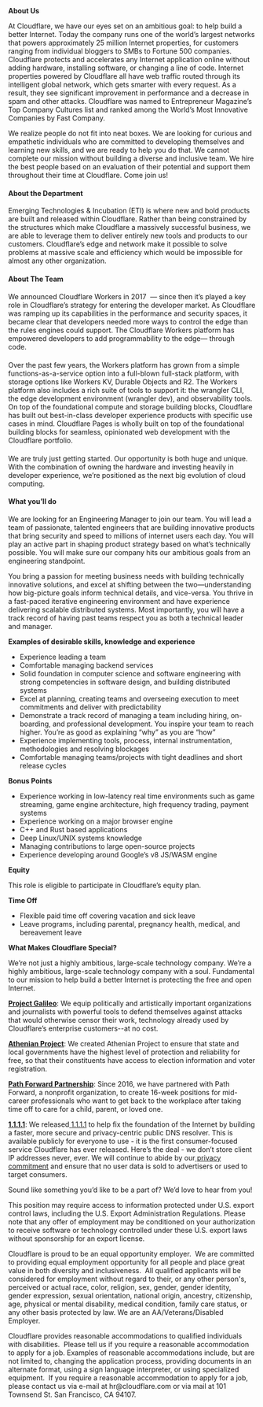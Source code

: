 <div class="content-intro">
	<div><strong>About Us</strong></div>
	<div>
		<p><span style="font-weight: 400;">At Cloudflare, we have our eyes set on an ambitious goal: to help build a better Internet. Today the company runs one of the world’s largest networks that powers approximately 25 million Internet properties, for customers ranging from individual bloggers to SMBs to Fortune 500 companies. Cloudflare protects and accelerates any Internet application online without adding hardware, installing software, or changing a line of code. Internet properties powered by Cloudflare all have web traffic routed through its intelligent global network, which gets smarter with every request. As a result, they see significant improvement in performance and a decrease in spam and other attacks. Cloudflare was named to Entrepreneur Magazine’s Top Company Cultures list and ranked among the World’s Most Innovative Companies by Fast Company.</span><span style="font-weight: 400;">&nbsp;</span></p>
		<p><span style="font-weight: 400;">We realize people do not fit into neat boxes. We are looking for curious and empathetic individuals who are committed to developing themselves and learning new skills, and we are ready to help you do that. We cannot complete our mission without building a diverse and inclusive team. We hire the best people based on an evaluation of their potential and support them throughout their time at Cloudflare. Come join us!&nbsp;</span></p>
	</div>
</div>
<h4><strong>About the Department</strong></h4>
<p><span style="font-weight: 400;">Emerging Technologies &amp; Incubation (ETI) is where new and bold products are built and released within Cloudflare. Rather than being constrained by the structures which make Cloudflare a massively successful business, we are able to leverage them to deliver entirely new tools and products to our customers. Cloudflare’s edge and network make it possible to solve problems at massive scale and efficiency which would be impossible for almost any other organization.</span></p>
<h4><strong>About The Team</strong></h4>
<h4><span style="font-weight: 400;">We announced Cloudflare Workers in 2017&nbsp; — since then it’s played a key role in Cloudflare’s strategy for entering the developer market. As Cloudflare was ramping up its capabilities in the performance and security spaces, it became clear that developers needed more ways to control the edge than the rules engines could support. The Cloudflare Workers platform has empowered developers to add programmability to the edge— through code.&nbsp;</span></h4>
<h4><span style="font-weight: 400;">Over the past few years, the Workers platform has grown from a simple functions-as-a-service option into a full-blown full-stack platform, with storage options like Workers KV, Durable Objects and R2. The Workers platform also includes a rich suite of tools to support it: the wrangler CLI, the edge development environment (wrangler dev), and observability tools. On top of the foundational compute and storage building blocks, Cloudflare has built out best-in-class developer experience products with specific use cases in mind. Cloudflare Pages is wholly built on top of the foundational building blocks for seamless, opinionated web development with the Cloudflare portfolio.&nbsp;</span></h4>
<h4><span style="font-weight: 400;">We are truly just getting started. Our opportunity is both huge and unique. With the combination of owning the hardware and investing heavily in developer experience, we’re positioned as the next big evolution of cloud computing.&nbsp;</span></h4>
<h4><strong>What you’ll do</strong></h4>
<p><span style="font-weight: 400;">We are looking for an Engineering Manager to join our team. You will lead a team of passionate, talented engineers that are building innovative products that bring security and speed to millions of internet users each day. You will play an active part in shaping product strategy based on what’s technically possible. You will make sure our company hits our ambitious goals from an engineering standpoint.</span></p>
<p><span style="font-weight: 400;">You bring a passion for meeting business needs with building technically innovative solutions, and excel at shifting between the two—understanding how big-picture goals inform technical details, and vice-versa. You thrive in a fast-paced iterative engineering environment and have experience delivering scalable distributed systems. Most importantly, you will have a track record of having past teams respect you as both a technical leader and manager.</span></p>
<p><strong>Examples of desirable skills, knowledge and experience</strong></p>
<ul>
	<li style="font-weight: 400;"><span style="font-weight: 400;">Experience leading a team</span></li>
	<li style="font-weight: 400;"><span style="font-weight: 400;">Comfortable managing backend services</span></li>
	<li style="font-weight: 400;"><span style="font-weight: 400;">Solid foundation in computer science and software engineering with strong competencies in software design, and building distributed systems</span></li>
	<li style="font-weight: 400;"><span style="font-weight: 400;">Excel at planning, creating teams and overseeing execution to meet commitments and deliver with predictability</span></li>
	<li style="font-weight: 400;"><span style="font-weight: 400;">Demonstrate a track record of managing a team including hiring, on-boarding, and professional development. You inspire your team to reach higher. You’re as good as explaining “why” as you are “how”</span></li>
	<li style="font-weight: 400;"><span style="font-weight: 400;">Experience implementing tools, process, internal instrumentation, methodologies and resolving blockages</span></li>
	<li style="font-weight: 400;"><span style="font-weight: 400;">Comfortable managing teams/projects with tight deadlines and short release cycles</span></li>
</ul>
<p><strong>Bonus Points</strong></p>
<ul>
	<li style="font-weight: 400;"><span style="font-weight: 400;">Experience working in low-latency real time environments such as game streaming, game engine architecture, high frequency trading, payment systems&nbsp;&nbsp;&nbsp;</span></li>
	<li style="font-weight: 400;"><span style="font-weight: 400;">Experience working on a major browser engine</span></li>
	<li style="font-weight: 400;"><span style="font-weight: 400;">C++ and Rust based applications</span></li>
	<li style="font-weight: 400;"><span style="font-weight: 400;">Deep Linux/UNIX systems knowledge</span></li>
	<li style="font-weight: 400;"><span style="font-weight: 400;">Managing contributions to large open-source projects</span></li>
	<li style="font-weight: 400;"><span style="font-weight: 400;">Experience developing around Google’s v8 JS/WASM engine</span></li>
</ul>
<p><strong>Equity</strong></p>
<p><span style="font-weight: 400;">This role is eligible to participate in Cloudflare’s equity plan.</span></p>
<p><strong>Time Off</strong></p>
<ul>
	<li style="font-weight: 400;"><span style="font-weight: 400;">Flexible paid time off covering vacation and sick leave</span></li>
	<li style="font-weight: 400;"><span style="font-weight: 400;">Leave programs, including parental, pregnancy health, medical, and bereavement leave</span></li>
</ul>
<div class="content-conclusion">
	<p><strong>What Makes Cloudflare Special?</strong></p>
	<p><span style="font-weight: 400;">We’re not just a highly ambitious, large-scale technology company. We’re a highly ambitious, large-scale technology company with a soul. Fundamental to our mission to help build a better Internet is protecting the free and open Internet.</span></p>
	<p><a href="https://blog.cloudflare.com/protecting-free-expression-online/"><strong>Project Galileo</strong></a><span style="font-weight: 400;">: We equip politically and artistically important organizations and journalists with powerful tools to defend themselves against attacks that would otherwise censor their work, technology already used by Cloudflare’s enterprise customers--at no cost.</span></p>
	<p><strong><a href="https://www.cloudflare.com/athenian/">Athenian Project</a></strong><span style="font-weight: 400;">: We created Athenian Project to ensure that state and local governments have the highest level of protection and reliability for free, so that their constituents have access to election information and voter registration.</span></p>
	<p><a href="https://blog.cloudflare.com/tag/path-forward/"><strong>Path Forward Partnership</strong></a><span style="font-weight: 400;">: Since 2016, we have partnered with Path Forward, a nonprofit organization, to create 16-week positions for mid-career professionals who want to get back to the workplace after taking time off to care for a child, parent, or loved one.</span></p>
	<p><a href="https://1.1.1.1/"><strong>1.1.1.1</strong></a><span style="font-weight: 400;">: We released</span><a href="https://1.1.1.1/"> <span style="font-weight: 400;">1.1.1.1</span></a><span style="font-weight: 400;"> to help fix the foundation of the Internet by building a faster, more secure and privacy-centric public DNS resolver. This is available publicly for everyone to use - it is the first consumer-focused service Cloudflare has ever released. Here’s the deal - we don’t store client IP addresses never, ever. We will continue to abide by our</span><a href="https://developers.cloudflare.com/1.1.1.1/privacy/public-dns-resolver"> privacy commitment</a><span style="font-weight: 400;"> and ensure that no user data is sold to advertisers or used to target consumers.</span></p>
	<p><span style="font-weight: 400;">Sound like something you’d like to be a part of? We’d love to hear from you!</span></p>
	<p><span style="font-weight: 400;">This position may require access to information protected under U.S. export control laws, including the U.S. Export Administration Regulations. Please note that any offer of employment may be conditioned on your authorization to receive software or technology controlled under these U.S. export laws without sponsorship for an export license.</span></p>
	<p><span style="font-weight: 400;">Cloudflare is proud to be an equal opportunity employer. &nbsp;We are committed to providing equal employment opportunity for all people and place great value in both diversity and inclusiveness. &nbsp;All qualified applicants will be considered for employment without regard to their, or any other person's, perceived or actual</span> <span style="font-weight: 400;">race, color, religion, sex, gender, gender identity, gender expression, sexual orientation, national origin, ancestry, citizenship, age, physical or mental disability, medical condition, family care status, or any other basis protected by law. </span><span style="font-weight: 400;">We are an AA/Veterans/Disabled Employer.</span></p>
	<p><span style="font-weight: 400;">Cloudflare provides reasonable accommodations to qualified individuals with disabilities. &nbsp;Please tell us if you require a reasonable accommodation to apply for a job. Examples of reasonable accommodations include, but are not limited to, changing the application process, providing documents in an alternate format, using a sign language interpreter, or using specialized equipment. &nbsp;If you require a reasonable accommodation to apply for a job, please contact us via e-mail at </span><span style="font-weight: 400;">hr@cloudflare.com</span><span style="font-weight: 400;"> or via mail at 101 Townsend St. San Francisco, CA 94107.</span></p>
</div>